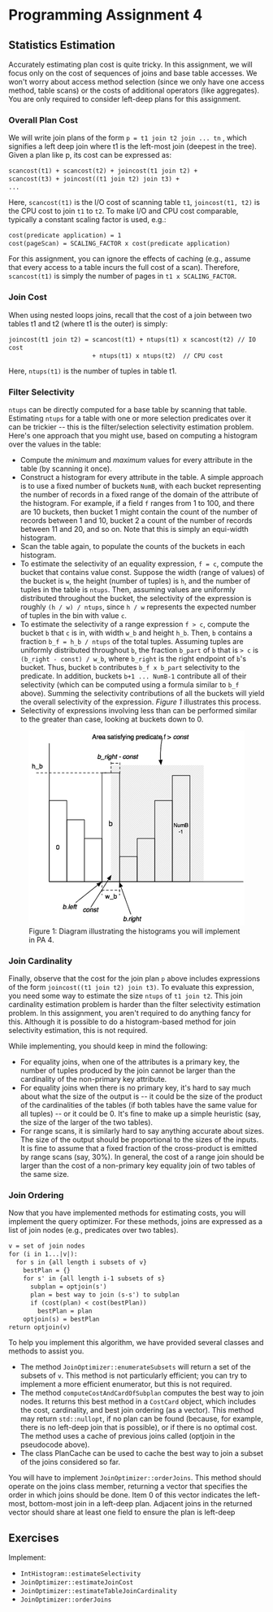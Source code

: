 # Programming Assignment 4

## Statistics Estimation

Accurately estimating plan cost is quite tricky. In this assignment, we will focus only on the cost of sequences of
joins and base table accesses. We won't worry about access method selection (since we only have one access method, table
scans) or the costs of additional operators (like aggregates). You are only required to consider left-deep plans for
this assignment.

### Overall Plan Cost

We will write join plans of the form `p = t1 join t2 join ... tn` , which signifies a left deep join where t1 is the
left-most join (deepest in the tree). Given a plan like p, its cost can be expressed as:

```
scancost(t1) + scancost(t2) + joincost(t1 join t2) +
scancost(t3) + joincost((t1 join t2) join t3) +
... 
```

Here, `scancost(t1)` is the I/O cost of scanning table `t1`, `joincost(t1, t2)` is the CPU cost to join `t1` to `t2`. To
make I/O and CPU cost comparable, typically a constant scaling factor is used, e.g.:

```
cost(predicate application) = 1
cost(pageScan) = SCALING_FACTOR x cost(predicate application)
```

For this assignment, you can ignore the effects of caching (e.g., assume that every access to a table incurs the full
cost of a scan). Therefore, `scancost(t1)` is simply the number of pages in `t1 x SCALING_FACTOR`.

### Join Cost

When using nested loops joins, recall that the cost of a join between two tables t1 and t2 (where t1 is the outer) is
simply:

```
joincost(t1 join t2) = scancost(t1) + ntups(t1) x scancost(t2) // IO cost
                       + ntups(t1) x ntups(t2)  // CPU cost
```

Here, `ntups(t1)` is the number of tuples in table t1.

### Filter Selectivity

`ntups` can be directly computed for a base table by scanning that table. Estimating `ntups` for a table with one or
more selection predicates over it can be trickier -- this is the filter/selection selectivity estimation problem. Here's
one approach that you might use, based on computing a histogram over the values in the table:

- Compute the *minimum* and *maximum* values for every attribute in the table (by scanning it once).
- Construct a histogram for every attribute in the table. A simple approach is to use a fixed number of buckets `NumB`,
  with each bucket representing the number of records in a fixed range of the domain of the attribute of the histogram.
  For example, if a field `f` ranges from 1 to 100, and there are 10 buckets, then bucket 1 might contain the count of
  the number of records between 1 and 10, bucket 2 a count of the number of records between 11 and 20, and so on. Note
  that this is simply an equi-width histogram.
- Scan the table again, to populate the counts of the buckets in each histogram.
- To estimate the selectivity of an equality expression, `f = c`, compute the bucket that contains value const.
  Suppose the width (range of values) of the bucket is `w`, the height (number of tuples) is `h`, and the number of
  tuples in the table is `ntups`. Then, assuming values are uniformly distributed throughout the bucket, the selectivity
  of the expression is roughly `(h / w) / ntups`, since `h / w` represents the expected number of tuples in the bin with
  value `c`.
- To estimate the selectivity of a range expression `f > c`, compute the bucket `b` that `c` is in, with width `w_b` and
  height `h_b`. Then, `b` contains a fraction `b_f = h_b / ntups` of the total tuples. Assuming tuples are uniformly
  distributed throughout `b`, the fraction `b_part` of `b` that is `> c` is `(b_right - const) / w_b`, where `b_right`
  is the right endpoint of `b`'s bucket. Thus, bucket `b` contributes `b_f x b_part` selectivity to the predicate. In
  addition, buckets `b+1 ... NumB-1` contribute all of their selectivity (which can be computed using a formula similar
  to `b_f` above). Summing the selectivity contributions of all the buckets will yield the overall selectivity of the
  expression. *Figure 1* illustrates this process.
- Selectivity of expressions involving less than can be performed similar to the greater than case, looking at buckets
  down to 0.

<figure>
  <img src="../img/histogram.png" alt="Figure 1: Diagram illustrating the histograms you will implement in PA 4." />
  <figcaption>Figure 1: Diagram illustrating the histograms you will implement in PA 4.</figcaption>
</figure>

### Join Cardinality

Finally, observe that the cost for the join plan `p` above includes expressions of the form `joincost((t1 join t2) join
t3)`. To evaluate this expression, you need some way to estimate the size `ntups` of `t1 join t2`. This join cardinality
estimation problem is harder than the filter selectivity estimation problem. In this assignment, you aren't required to
do anything fancy for this. Although it is possible to do a histogram-based method for join selectivity estimation, this
is not required.

While implementing, you should keep in mind the following:

- For equality joins, when one of the attributes is a primary key, the number of tuples produced by the join cannot be
  larger than the cardinality of the non-primary key attribute.
- For equality joins when there is no primary key, it's hard to say much about what the size of the output is -- it
  could be the size of the product of the cardinalities of the tables (if both tables have the same value for all
  tuples) -- or it could be 0. It's fine to make up a simple heuristic (say, the size of the larger of the two tables).
- For range scans, it is similarly hard to say anything accurate about sizes. The size of the output should be
  proportional to the sizes of the inputs. It is fine to assume that a fixed fraction of the cross-product is emitted by
  range scans (say, 30%). In general, the cost of a range join should be larger than the cost of a non-primary key
  equality join of two tables of the same size.

### Join Ordering

Now that you have implemented methods for estimating costs, you will implement the query optimizer. For these methods,
joins are expressed as a list of join nodes (e.g., predicates over two tables).

```
v = set of join nodes
for (i in 1...|v|):
  for s in {all length i subsets of v}
    bestPlan = {}
    for s' in {all length i-1 subsets of s}
      subplan = optjoin(s')
      plan = best way to join (s-s') to subplan
      if (cost(plan) < cost(bestPlan))
        bestPlan = plan
    optjoin(s) = bestPlan
return optjoin(v)
```

To help you implement this algorithm, we have provided several classes and methods to assist you.

- The method `JoinOptimizer::enumerateSubsets` will return a set of the subsets of `v`. This method is not particularly
  efficient; you can try to implement a more efficient enumerator, but this is not required.
- The method `computeCostAndCardOfSubplan` computes the best way to join nodes. It returns this best method in a
  `CostCard` object, which includes the cost, cardinality, and best join ordering (as a vector).
  This method may return `std::nullopt`, if no plan can be found (because, for example, there is no left-deep join that
  is possible), or if there is no optimal cost. The method uses a cache of previous joins called (optjoin in the
  pseudocode above).
- The class PlanCache can be used to cache the best way to join a subset of the joins considered so far.

You will have to implement `JoinOptimizer::orderJoins`. This method should operate on the joins class member, returning
a vector that specifies the order in which joins should be done. Item 0 of this vector indicates the left-most,
bottom-most join in a left-deep plan. Adjacent joins in the returned vector should share at least one field to ensure
the plan is left-deep

## Exercises

Implement:
- `IntHistogram::estimateSelectivity`
- `JoinOptimizer::estimateJoinCost`
- `JoinOptimizer::estimateTableJoinCardinality`
- `JoinOptimizer::orderJoins`
